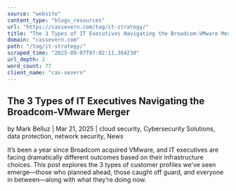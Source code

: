 ```yaml
---
source: "website"
content_type: "blogs_resources"
url: "https://cassevern.com/tag/it-strategy/"
title: "The 3 Types of IT Executives Navigating the Broadcom-VMware Merger"
domain: "cassevern.com"
path: "/tag/it-strategy/"
scraped_time: "2025-09-07T07:02:11.384230"
url_depth: 2
word_count: 77
client_name: "cas-severn"
---
```


## The 3 Types of IT Executives Navigating the Broadcom-VMware Merger

by Mark Belluz | Mar 21, 2025 | cloud security, Cybersecurity Solutions, data protection, network security, News

It’s been a year since Broadcom acquired VMware, and IT executives are facing dramatically different outcomes based on their infrastructure choices. This post explores the 3 types of customer profiles we’ve seen emerge—those who planned ahead, those caught off guard, and everyone in between—along with what they’re doing now.